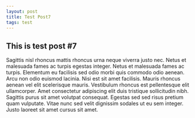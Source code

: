 ```yaml
---
layout: post
title: Test Post7
tags: test
---
```


## This is test post #7

Sagittis nisl rhoncus mattis rhoncus urna neque viverra justo nec. Netus et malesuada fames ac turpis egestas integer. Netus et malesuada fames ac turpis. Elementum eu facilisis sed odio morbi quis commodo odio aenean. Arcu non odio euismod lacinia. Nisi est sit amet facilisis. Mauris rhoncus aenean vel elit scelerisque mauris. Vestibulum rhoncus est pellentesque elit ullamcorper. Amet consectetur adipiscing elit duis tristique sollicitudin nibh. Sagittis purus sit amet volutpat consequat. Egestas sed sed risus pretium quam vulputate. Vitae nunc sed velit dignissim sodales ut eu sem integer. Justo laoreet sit amet cursus sit amet.